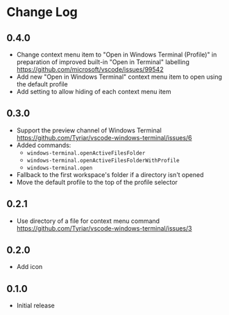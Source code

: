 # Change Log

## 0.4.0

- Change context menu item to "Open in Windows Terminal (Profile)" in preparation of improved built-in "Open in Terminal" labelling https://github.com/microsoft/vscode/issues/99542
- Add new "Open in Windows Terminal" context menu item to open using the default profile
- Add setting to allow hiding of each context menu item

## 0.3.0

- Support the preview channel of Windows Terminal https://github.com/Tyriar/vscode-windows-terminal/issues/6
- Added commands:
  - `windows-terminal.openActiveFilesFolder`
  - `windows-terminal.openActiveFilesFolderWithProfile`
  - `windows-terminal.open`
- Fallback to the first workspace's folder if a directory isn't opened
- Move the default profile to the top of the profile selector

## 0.2.1

- Use directory of a file for context menu command https://github.com/Tyriar/vscode-windows-terminal/issues/3

## 0.2.0

- Add icon

## 0.1.0

- Initial release
